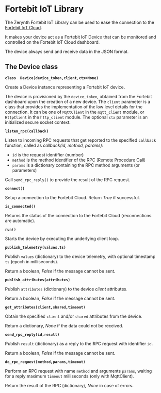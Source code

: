 # Fortebit IoT Library

The Zerynth Fortebit IoT Library can be used to ease the connection to the [Fortebit IoT Cloud](https://fortebit.tech/cloud/).

It makes your device act as a Fortebit IoT Device that can be monitored and controlled on the Fortebit IoT Cloud dashboard.

The device always send and receive data in the JSON format.

## The Device class

**`class  Device(device_token,client,ctx=None)`**

Create a Device instance representing a Fortebit IoT device.

The device is provisioned by the `device_token`, obtained from the Fortebit dashboard upon the creation of a new device. The `client` parameter is a class that provides the implementation of the low level details for the connection. It can be one of `MqttClient` in the `mqtt_client` module, or `HttpClient` in the `http_client` module.
The optional `ctx` parameter is an initialized secure socket context.


**`listen_rpc(callback)`**

Listen to incoming RPC requests that get reported to the specified `callback` function, called as *callback(id, method, params)*:


* `id` is the request identifier (number)
* `method` is the method identifier of the RPC (Remote Procedure Call)
* `params` is a dictionary containing the RPC method arguments (or parameters)

Call `send_rpc_reply()` to provide the result of the RPC request.


**`connect()`**

Setup a connection to the Fortebit Cloud. Return *True* if successful.


**`is_connected()`**

Returns the status of the connection to the Fortebit Cloud (reconnections are automatic).


**`run()`**

Starts the device by executing the underlying client loop.


**`publish_telemetry(values,ts)`**

Publish `values` (dictionary) to the device telemetry, with optional timestamp `ts` (epoch in milliseconds).

Return a boolean, *False* if the message cannot be sent.

**`publish_attributes(attributes)`**

Publish `attributes` (dictionary) to the device *client* attributes.

Return a boolean, *False* if the message cannot be sent.


**`get_attributes(client,shared,timeout)`**

Obtain the specified `client` and/or `shared` attributes from the device.

Return a dictionary, *None* if the data could not be received.


**`send_rpc_reply(id,result)`**

Publish `result` (dictionary) as a reply to the RPC request with identifier `id`.

Return a boolean, *False* if the message cannot be sent.

**`do_rpc_request(method,params,timeout)`**

Perform an RPC request with name `method` and arguments `params`, waiting for a reply maximum `timeout` milliseconds (only with MqttClient).

Return the result of the RPC (dictionary), *None* in case of errors.
<!--stackedit_data:
eyJoaXN0b3J5IjpbLTE0MDEyMDMyXX0=
-->